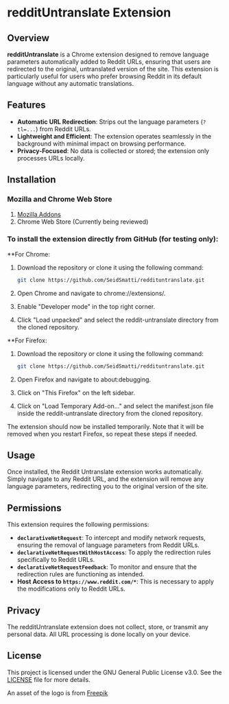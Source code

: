
# redditUntranslate Extension

## Overview

**redditUntranslate** is a Chrome extension designed to remove language parameters automatically added to Reddit URLs, ensuring that users are redirected to the original, untranslated version of the site. This extension is particularly useful for users who prefer browsing Reddit in its default language without any automatic translations.

## Features

- **Automatic URL Redirection**: Strips out the language parameters (`?tl=...`) from Reddit URLs.
- **Lightweight and Efficient**: The extension operates seamlessly in the background with minimal impact on browsing performance.
- **Privacy-Focused**: No data is collected or stored; the extension only processes URLs locally.

## Installation

### Mozilla and Chrome Web Store
1. [Mozilla Addons](https://addons.mozilla.org/fr/firefox/addon/reddituntranslte/)
2. Chrome Web Store (Currently being reviewed)

### To install the extension directly from GitHub (for testing only):
**For Chrome:
1. Download the repository or clone it using the following command:

   ```sh
   git clone https://github.com/SeidSmatti/reddituntranslate.git
   ```


2. Open Chrome and navigate to chrome://extensions/.
3. Enable "Developer mode" in the top right corner.
4. Click "Load unpacked" and select the reddit-untranslate directory from the cloned repository.

**For Firefox:

1. Download the repository or clone it using the following command:
   ```sh
   git clone https://github.com/SeidSmatti/reddituntranslate.git
   ```

1. Open Firefox and navigate to about:debugging.
2. Click on "This Firefox" on the left sidebar.
3. Click on "Load Temporary Add-on..." and select the manifest.json file inside the reddit-untranslate directory from the cloned repository.

The extension should now be installed temporarily. Note that it will be removed when you restart Firefox, so repeat these steps if needed.

## Usage

Once installed, the Reddit Untranslate extension works automatically. Simply navigate to any Reddit URL, and the extension will remove any language parameters, redirecting you to the original version of the site.

## Permissions

This extension requires the following permissions:

- **`declarativeNetRequest`**: To intercept and modify network requests, ensuring the removal of language parameters from Reddit URLs.
- **`declarativeNetRequestWithHostAccess`**: To apply the redirection rules specifically to Reddit URLs.
- **`declarativeNetRequestFeedback`**: To monitor and ensure that the redirection rules are functioning as intended.
- **Host Access to `https://www.reddit.com/*`**: This is necessary to apply the modifications only to Reddit URLs.

## Privacy

The redditUntranslate extension does not collect, store, or transmit any personal data. All URL processing is done locally on your device.


## License

This project is licensed under the GNU General Public License v3.0. See the [LICENSE](LICENSE) file for more details.

An asset of the logo is from [Freepik](https://fr.freepik.com/)


